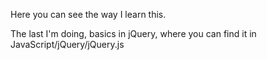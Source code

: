 Here you can see the way I learn this.



The last I'm doing, basics in jQuery, 
where you can find it in JavaScript/jQuery/jQuery.js

